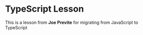 # TypeScript Lesson
This is a lesson from **Joe Previte** for migrating from JavaScript to TypeScript
